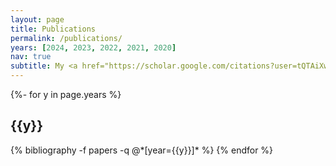 ```yaml
---
layout: page
title: Publications
permalink: /publications/
years: [2024, 2023, 2022, 2021, 2020]
nav: true
subtitle: My <a href="https://scholar.google.com/citations?user=tQTAiXwAAAAJ&hl=en"> Google Scholar </a> is more likely to be up to date.
---
```

<!-- _pages/publications.md -->
<div class="publications">

{%- for y in page.years %}
  <h2 class="year">{{y}}</h2>
  {% bibliography -f papers -q @*[year={{y}}]* %}
{% endfor %}

</div>